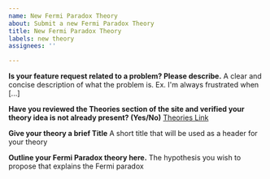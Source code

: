 ```yaml
---
name: New Fermi Paradox Theory
about: Submit a new Fermi Paradox Theory
title: New Fermi Paradox Theory
labels: new theory
assignees: ''

---
```


**Is your feature request related to a problem? Please describe.**
A clear and concise description of what the problem is. Ex. I'm always frustrated when [...]

**Have you reviewed the Theories section of the site and verified your theory idea is not already present? (Yes/No)**
[Theories Link](http://localhost:1313/theories/)

**Give your theory a brief Title**
A short title that will be used as a header for your theory

**Outline your Fermi Paradox theory here.**
The hypothesis you wish to propose that explains the Fermi paradox
